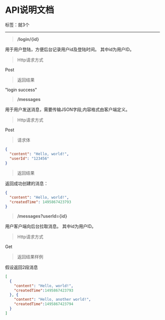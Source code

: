 # API说明文档

标签：就3个

---

>**/login/{id}**

用于用户登陆，方便后台记录用户id及登陆时间。
其中id为用户ID。

>Http请求方式

Post

>返回结果

"login success"


>**/messages**

用于用户发送消息，需要传输JSON字段,内容格式由客户端定义。

>Http请求方式

Post

>  请求体

```json
{
  "content": "Hello, world!",
  "userId": "123456"
}
```

>返回结果

返回成功创建的消息：

```json
{
  "content": "Hello, world!",
  "createdTime": 1495867423793
}
```

>**/messages?userId={id}**

用户客户端向后台拉取消息。
其中id为用户ID。
>Http请求方式

Get
>返回结果样例

假设返回2段消息
```json
[
  {
    "content": "Hello, world!",
    "createdTime":1495867423793
  }, {
    "content": "Hello, another world!",
    "createdTime":1495867423794
  }
]
```






